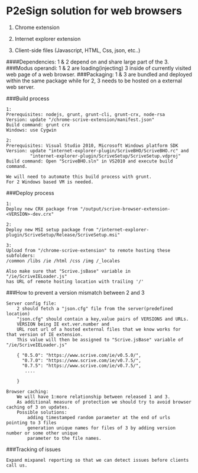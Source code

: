 
P2eSign solution for web browsers
=================================
  1. Chrome extension
  
  2. Internet explorer extension
  
  3. Client-side files (Javascript, HTML, Css, json, etc..)
  
####Dependencies: 
1 & 2 depend on and share large part of the 3.
###Modus operandi: 
1 & 2 are loading(injecting) 3 inside of currently visited web page of a web browser.
###Packaging:
1 & 3 are bundled and deployed within the same package while for 2, 3 needs to be hosted on a external web server.



###Build process

    1:
    Prerequisites: nodejs, grunt, grunt-cli, grunt-crx, node-rsa
    Version: update "/chrome-scrive-extension/manifest.json"
    Build command: grunt crx
    Windows: use Cygwin
    
    2:
    Prerequisites: Visual Studio 2010, Microsoft Windows platform SDK
    Version: update "internet-explorer-plugin/ScriveBHO/ScriveBHO.rc" and
             "internet-explorer-plugin/ScriveSetup/ScriveSetup.vdproj"
    Build command: Open "ScriveBHO.sln" in VS2010 and execute build command.

    We will need to automate this build process with grunt.
    For 2 Windows based VM is needed.


###Deploy process

    1:
    Deploy new CRX package from "/output/scrive-browser-extension-<VERSION>-dev.crx"

    2:
    Deploy new MSI setup package from "/internet-explorer-plugin/ScriveSetup/Release/ScriveSetup.msi"

    3:
    Upload from "/chrome-scrive-extension" to remote hosting these subfolders:
    /common /libs /ie /html /css /img /_locales

    Also make sure that "Scrive.jsBase" variable in "/ie/ScriveIELoader.js" 
    has URL of remote hosting location with trailing '/'


###How to prevent a version mismatch between 2 and 3

    Server config file:
        2 should fetch a "json.cfg" file from the server(predefined location)
        "json.cfg" should contain a key,value pairs of VERSIONS and URLs.
        VERSION being IE ext.ver.number and
        URL root url of a hosted external files that we know works for that version of IE extension.
        This value will then be assigned to "Scrive.jsBase" variable of "/ie/ScriveIELoader.js"

        { "0.5.0": "https://www.scrive.com/ie/v0.5.0/",
          "0.7.0": "https://www.scrive.com/ie/v0.7.5/",
          "0.7.5": "https://www.scrive.com/ie/v0.7.5/",
           ....

        }
        
    Browser caching:
        We will have 1:more relationship between released 1 and 3.
        As additional measure of protection we should try to avoid browser caching of 3 on updates.
        Possible solutions:
            adding timestamped random parameter at the end of urls pointing to 3 files
            generation unique names for files of 3 by adding version number or some other unique 
            parameter to the file names.



###Tracking of issues

    Expand mixpanel reporting so that we can detect issues before clients call us.





